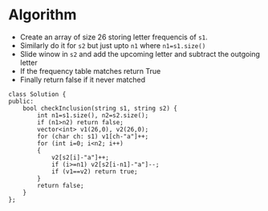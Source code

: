 # Algorithm
- Create an array of size 26 storing letter frequencis of  `s1`.
- Similarly do it for `s2` but just upto `n1` where `n1=s1.size()`
- Slide winow in `s2` and add the upcoming letter and subtract the outgoing letter
- If the frequency table matches return True
- Finally return false if it never matched


```
class Solution {
public:
    bool checkInclusion(string s1, string s2) {
        int n1=s1.size(), n2=s2.size();
        if (n1>n2) return false;
        vector<int> v1(26,0), v2(26,0);
        for (char ch: s1) v1[ch-"a"]++;
        for (int i=0; i<n2; i++)
        {
            v2[s2[i]-"a"]++;
            if (i>=n1) v2[s2[i-n1]-"a"]--;
            if (v1==v2) return true;
        }
        return false;
    }
};
```
